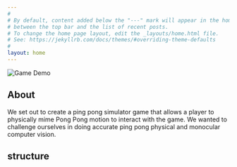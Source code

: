```yaml
---
#
# By default, content added below the "---" mark will appear in the home page
# between the top bar and the list of recent posts.
# To change the home page layout, edit the _layouts/home.html file.
# See: https://jekyllrb.com/docs/themes/#overriding-theme-defaults
#
layout: home
---
```


![Game Demo](assets/demo.gif)
## About

We set out to create a ping pong simulator game that allows a player to
physically mime Pong Pong motion to interact with the game. We wanted
to challenge ourselves in doing accurate ping pong physical and monocular
computer vision.

## structure
